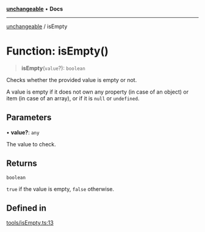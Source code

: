 [**unchangeable**](../README.md) • **Docs**

***

[unchangeable](../README.md) / isEmpty

# Function: isEmpty()

> **isEmpty**(`value`?): `boolean`

Checks whether the provided value is empty or not.

A value is empty if it does not own any property (in case of an object) or item (in case of an array), or if it is `null` or `undefined`.

## Parameters

• **value?**: `any`

The value to check.

## Returns

`boolean`

`true` if the value is empty, `false` otherwise.

## Defined in

[tools/isEmpty.ts:13](https://github.com/nevoland/unchangeable/blob/73093ebfd96aa50f8db4971b57185ca41ac38a51/lib/tools/isEmpty.ts#L13)
